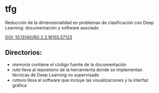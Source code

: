 # tfg
Reducción de la dimensionalidad en problemas de clasificación con Deep Learning: documentación y software asociado

[DOI: 10.13140/RG.2.2.16155.57123](http://dx.doi.org/10.13140/RG.2.2.16155.57123)

## Directorios:

- *memoria* contiene el código fuente de la documentación
- *ruta* lleva al repositorio de la herramienta donde se implementan técnicas de Deep Learning no supervisado
- *rutavis* lleva al software que incluye las visualizaciones y la interfaz gráfica
